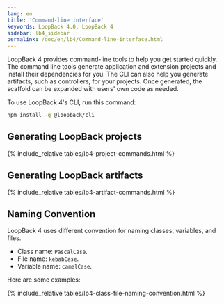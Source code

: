 ```yaml
---
lang: en
title: 'Command-line interface'
keywords: LoopBack 4.0, LoopBack 4
sidebar: lb4_sidebar
permalink: /doc/en/lb4/Command-line-interface.html
---
```


LoopBack 4 provides command-line tools to help you get started quickly. The
command line tools generate application and extension projects and install their
dependencies for you. The CLI can also help you generate artifacts, such as
controllers, for your projects. Once generated, the scaffold can be expanded
with users' own code as needed.

To use LoopBack 4's CLI, run this command:

```sh
npm install -g @loopback/cli
```

## Generating LoopBack projects

{% include_relative tables/lb4-project-commands.html %}

## Generating LoopBack artifacts

{% include_relative tables/lb4-artifact-commands.html %}

## Naming Convention

LoopBack 4 uses different convention for naming classes, variables, and files.

- Class name: `PascalCase`.
- File name: `kebabCase`.
- Variable name: `camelCase`.

Here are some examples:

{% include_relative tables/lb4-class-file-naming-convention.html %}

